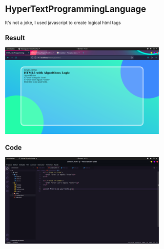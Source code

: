 # HyperTextProgrammingLanguage
It's not a joke, I used javascript to create logical html tags

## Result
<img src="/imgs/result.png">

## Code
<img src="/imgs/code.png">
